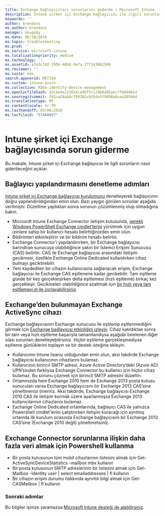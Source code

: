 ```yaml
---
title: Exchange bağlayıcıları sorunlarını giderme | Microsoft Intune
description: Intune şirket içi Exchange bağlayıcısı ile ilgili sorunları giderin.
keywords: ''
author: brenduns
ms.author: brenduns
manager: dougeby
ms.date: 06/18/2018
ms.topic: troubleshooting
ms.prod: ''
ms.service: microsoft-intune
ms.localizationpriority: medium
ms.technology: ''
ms.assetid: a7e3c742-295b-40bb-9afa-17f243062500
ms.reviewer: ''
ms.suite: ems
search.appverid: MET150
ms.custom: intune-azure
ms.collection: M365-identity-device-management
ms.openlocfilehash: d2cbe4e213854c4dbf5cc29b8a05aec7fb0d46b3
ms.sourcegitcommit: fb2ca28ab0cf89202c935da3f9d98adcea20566d
ms.translationtype: MT
ms.contentlocale: tr-TR
ms.lasthandoff: 03/06/2019
ms.locfileid: "57460657"
---
```

# <a name="troubleshoot-the-intune-on-premises-exchange-connector"></a>Intune şirket içi Exchange bağlayıcısında sorun giderme

Bu makale, Intune şirket içi Exchange bağlayıcısı ile ilgili sorunların nasıl giderileceğini açıklar.

## <a name="steps-for-checking-the-connector-configuration"></a>Bağlayıcı yapılandırmasını denetleme adımları 

[Intune şirket içi Exchange bağlayıcısı kurulumunu](exchange-connector-install.md) denetleyerek bağlayıcının doğru yapılandırıldığından emin olun. Bazı yaygın görülen sorunlar aşağıda verilmiştir. Düzeltme yaptıktan sonra sorunun çözümlenmiş olup olmadığına bakın.

 - Microsoft Intune Exchange Connector iletişim kutusunda, [gerekli Windows PowerShell Exchange cmdlet’lerini](exchange-connector-install.md#exchange-cmdlet-requirements) yürütmek için uygun izinlere sahip bir kullanıcı hesabı belirttiğinizden emin olun.
- Bildirimleri etkinleştirin ve bir bildirim hesabı belirtin.
 - Exchange Connector’ı yapılandırırken, bir Exchange bağlayıcısı barındıran sunucuya olabildiğince yakın bir İstemci Erişimi Sunucusu (CAS) belirtin. CAS ile Exchange bağlayıcısı arasındaki iletişim gecikmesi, özellikle Exchange Online Dedicated kullanılırken cihaz bulmayı geciktirebilir.
 - Yeni kaydedilen bir cihazın kullanıcısına sağlanacak erişim, Exchange bağlayıcısı ile Exchange CAS eşitlenene kadar gecikebilir. Tam eşitleme günde bir kez gerçekleşirken delta eşitlemesi (hızlı eşitleme) birkaç kez gerçekleşir.  Gecikmeleri olabildiğince azaltmak için [bir hızlı veya tam eşitlemeyi el ile zorlayabilirsiniz](exchange-connector-install.md#manually-force-a-quick-sync-or-full-sync).
 
## <a name="exchange-activesync-device-not-discovered-from-exchange"></a>Exchange’den bulunmayan Exchange ActiveSync cihazı
Exchange bağlayıcısının Exchange sunucusu ile eşitlenip eşitlenmediğini görmek için [Exchange bağlayıcısı etkinliğini izleyin](exchange-connector-install.md#on-premises-exchange-connector-high-availability-support). Cihaz katıldıktan sonra bir tam veya hızlı eşitleme başarıyla tamamlandıysa aşağıda listelenen diğer olası sorunları denetleyebilirsiniz. Hiçbir eşitleme gerçekleşmediyse eşitleme günlüklerini toplayın ve bir destek isteğine ekleyin.

 - Kullanıcının Intune lisansı olduğundan emin olun, aksi takdirde Exchange bağlayıcısı kullanıcının cihazlarını bulamaz.
 - Kullanıcının birincil SMTP adresi, Azure Active Directory’deki (Azure AD) UPN’sinden farklıysa Exchange Connector bu kullanıcı için hiçbir cihaz bulamaz. Bu sorunu çözmek için birincil SMTP adresini düzeltin.
 - Ortamınızda hem Exchange 2010 hem de Exchange 2013 posta kutusu sunucuları varsa Exchange bağlayıcısını bir Exchange 2013 CAS’sine yöneltmenizi öneririz. Aksi takdirde, Exchange bağlayıcısı Exchange 2010 CAS ile iletişim kurmak üzere ayarlanmışsa Exchange 2013 kullanıcılarının cihazlarını bulamaz. 
- Exchange Online Dedicated ortamlarında, bağlayıcı CAS ile yalnızca Powershell cmdlet’lerini çalıştırırken iletişim kuracağı için ayrılmış ortamda ilk kurulum sırasında Exchange bağlayıcısını bir Exchange 2013 CAS’sine (Exchange 2010 değil) yöneltmelisiniz.


## <a name="using-powershell-to-get-more-data-on-exchange-connector-issues"></a>Exchange Connector sorunlarına ilişkin daha fazla veri almak için Powershell kullanma
- Bir posta kutusunun tüm mobil cihazlarının listesini almak için Get-ActiveSyncDeviceStatistics -mailbox mbx kullanın
- Bir posta kutusunun SMTP adreslerinin bir listesini almak için Get-Mailbox -Identity user | select emailaddresses | fl kullanın
- Bir cihazın erişim durumu hakkında ayrıntılı bilgi almak için Get-CASMailbox <upn> | fl kullanın

### <a name="next-steps"></a>Sonraki adımlar
Bu bilgiler işinize yaramazsa [Microsoft Intune desteği de alabilirsiniz](get-support.md).
